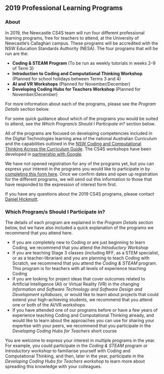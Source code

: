 ## 2019 Professional Learning Programs

### About

In 2019, the Newcastle CS4S team will run four different professional learning programs, free for teachers to attend, at the University of Newcastle’s Callaghan campus. These programs will be accredited with the NSW Education Standards Authority (NESA). The four programs that will be run are the:

- **Coding & STEAM Program** (To be run as weekly tutorials in weeks 2–9 of Term 3)
- **Introduction to Coding and Computational Thinking Workshop** (Planned for school holidays between Terms 3 and 4)
- **AI and VR Workshops** (Planned for November/December)
- **Developing Coding Hubs for Teachers Workshop** (Planned for November/December)

For more information about each of the programs, please see the *Program Details* section below. 

For some quick guidance about which of the programs you would be suited to attend, see the *Which Program/s Should I Participate in?* section below.

All of the programs are focused on developing competencies included in the Digital Technologies learning area of the national Australian Curriculum and the capabilities outlined in the [NSW Coding and Computational Thinking Across the Curriculum Guide](http://educationstandards.nsw.edu.au/wps/portal/nesa/k-10/learning-areas/technologies/coding-across-the-curriculum). The CS4S workshops have been developed in [partnership with Google](https://edu.google.com/computer-science/educator-grants/#?modal_active=none).

We have not opened registration for any of the programs yet, but you can express your interest in the programs you would like to participate in by [completing this form here](https://forms.gle/874cYsVnU8HwTqGc9). Once we confirm dates and open up registration for the different programs, we will send out this information to those that have responded to the expression of interest form first.

If you have any questions about the 2019 CS4S programs, please contact [Daniel Hickmott](mailto:daniel.hickmott@uon.edu.au?Subject=CS4S%20PD%20Query).

### Which Program/s Should I Participate in?

The details of each program are explained in the *Program Details* section below, but we have also included a quick explanation of the programs we recommend that you attend here.

- If you are completely new to Coding or are just beginning to learn Coding, we recommend that you attend the *Introductory Workshop*
- If you are teaching Stage 3 classes (including RFF, as a STEM specialist, or as a teacher-librarian) and you are planning to teach Coding with Scratch, we recommend that you attend the *Coding & STEAM* program. This program is for teachers with all levels of experience teaching Coding
- If you are looking for project ideas that cover outcomes related to Artificial Intelligence (AI) or Virtual Reality (VR) in the changing *Information and Software Technology and Software Design and Development syllabuses*, or would like to learn about projects that could extend your high-achieving students, we recommend that you attend one or both of the AI/VR workshops
- If you have attended one of our programs before or have a few years of experience teaching Coding and Computational Thinking already, and would like to learn about the approaches you can use for sharing your expertise with your peers, we recommend that you participate in the *Developing Coding Hubs for Teachers* short course

You are welcome to express your interest in multiple programs in the year. For example, you could participate in the *Coding & STEAM* program or *Introductory workshop* to familiarise yourself with Coding and Computational Thinking, and then, later in the year, participate in the *Developing Coding Hubs for Teachers workshop* to learn more about spreading this knowledge with your colleagues.
